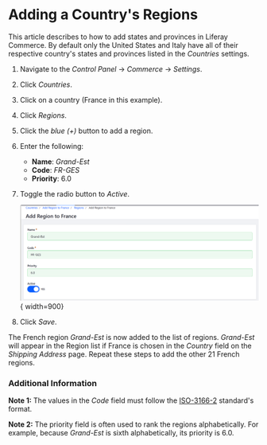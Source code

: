 # Adding a Country's Regions

This article describes to how to add states and provinces in Liferay Commerce. By default only the United States and Italy have all of their respective country's states and provinces listed in the _Countries_ settings.

1. Navigate to the _Control Panel_ → _Commerce_ → _Settings_.
1. Click _Countries_.
1. Click on a country (France in this example).
1. Click _Regions_.
1. Click the _blue (+)_ button to add a region.
1. Enter the following:
    * **Name**: _Grand-Est_
    * **Code**: _FR-GES_
    * **Priority**: 6.0
1. Toggle the radio button to _Active_.
    
    ![Adding the Grand-Est Region](./images/01.png){ width=900}
1. Click _Save_.

The French region _Grand-Est_ is now added to the list of regions. _Grand-Est_ will appear in the Region list if France is chosen in the _Country_ field on the _Shipping Address_ page. Repeat these steps to add the other 21 French regions.

### Additional Information

**Note 1:** The values in the _Code_ field must follow the [ISO-3166-2](https://ipfs.io/ipfs/QmXoypizjW3WknFiJnKLwHCnL72vedxjQkDDP1mXWo6uco/wiki/ISO_3166-2.html) standard's format.

**Note 2:** The priority field is often used to rank the regions alphabetically. For example, because _Grand-Est_ is sixth alphabetically, its priority is 6.0.